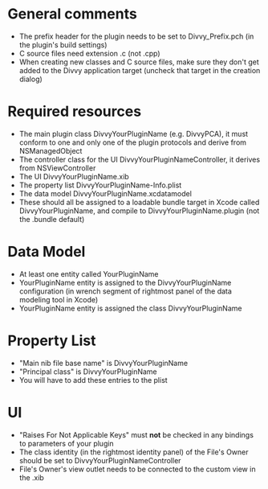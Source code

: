 # General comments #
  * The prefix header for the plugin needs to be set to Divvy\_Prefix.pch (in the plugin's build settings)
  * C source files need extension .c (not .cpp)
  * When creating new classes and C source files, make sure they don't get added to the Divvy application target (uncheck that target in the creation dialog)

# Required resources #
  * The main plugin class DivvyYourPluginName (e.g. DivvyPCA), it must conform to one and only one of the plugin protocols and derive from NSManagedObject
  * The controller class for the UI DivvyYourPluginNameController, it derives from NSViewController
  * The UI DivvyYourPluginName.xib
  * The property list DivvyYourPluginName-Info.plist
  * The data model DivvyYourPluginName.xcdatamodel
  * These should all be assigned to a loadable bundle target in Xcode called DivvyYourPluginName, and compile to DivvyYourPluginName.plugin (not the .bundle default)

# Data Model #
  * At least one entity called YourPluginName
  * YourPluginName entity is assigned to the DivvyYourPluginName configuration (in wrench segment of rightmost panel of the data modeling tool in Xcode)
  * YourPluginName entity is assigned the class DivvyYourPluginName

# Property List #
  * "Main nib file base name" is DivvyYourPluginName
  * "Principal class" is DivvyYourPluginName
  * You will have to add these entries to the plist

# UI #
  * "Raises For Not Applicable Keys" must **not** be checked in any bindings to parameters of your plugin
  * The class identity (in the rightmost identity panel) of the File's Owner should be set to DivvyYourPluginNameController
  * File's Owner's view outlet needs to be connected to the custom view in the .xib